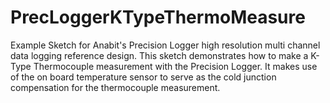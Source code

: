 # PrecLoggerKTypeThermoMeasure
Example Sketch for Anabit's Precision Logger high resolution multi channel data logging reference design. This sketch demonstrates how to make a K-Type Thermocouple measurement with the Precision Logger. It makes use of the on board temperature sensor to serve as the cold junction compensation for the thermocouple measurement.
